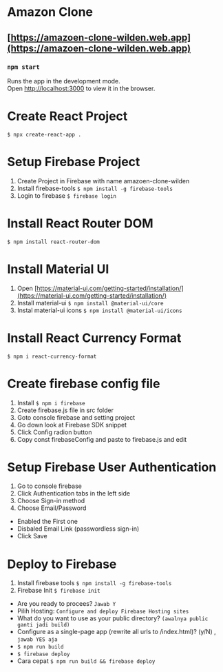 # Amazon Clone
## [https://amazoen-clone-wilden.web.app](https://amazoen-clone-wilden.web.app)

### `npm start`

Runs the app in the development mode.<br />
Open [http://localhost:3000](http://localhost:3000) to view it in the browser.

# Create React Project
`$ npx create-react-app .`

# Setup Firebase Project
1. Create Project in Firebase with name amazoen-clone-wilden
2. Install firebase-tools
`$ npm install -g firebase-tools`
3. Login to firebase
`$ firebase login`

# Install React Router DOM
`$ npm install react-router-dom`

# Install Material UI
1. Open [https://material-ui.com/getting-started/installation/](https://material-ui.com/getting-started/installation/)
2. Install material-ui `$ npm install @material-ui/core`
3. Instal material-ui icons `$ npm install @material-ui/icons`

# Install React Currency Format
`$ npm i react-currency-format`

# Create firebase config file
1. Install `$ npm i firebase`
2. Create firebase.js file in src folder
3. Goto console firebase and setting project
4. Go down look at Firebase SDK snippet
5. Click Config radion button
6. Copy const firebaseConfig and paste to firebase.js and edit

# Setup Firebase User Authentication
1. Go to console firebase
2. Click Authentication tabs in the left side
3. Choose Sign-in method
4. Choose Email/Password
- Enabled the First one
- Disbaled Email Link (passwordless sign-in)
- Click Save

# Deploy to Firebase
1. Install firebase tools `$ npm install -g firebase-tools`
2. Firebase Init `$ firebase init`
- Are you ready to procees? `Jawab Y`
- Pilih Hosting: `Configure and deploy Firebase Hosting sites`
- What do you want to use as your public directory? `(awalnya public ganti jadi build)`
- Configure as a single-page app (rewrite all urls to /index.html)? (y/N) , `jawab YES aja`
- `$ npm run build`
- `$ firebase deploy`
- Cara cepat `$ npm run build && firebase deploy`